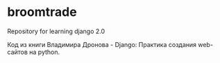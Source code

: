 # broomtrade
Repository for learning django 2.0

Код из книги Владимира Дронова - Django: Практика создания web-сайтов на python.
